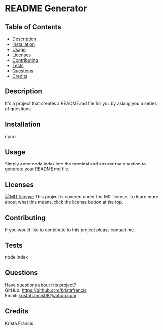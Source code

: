 # README Generator
  ## Table of Contents
  * [Description](#description)
  * [Installation](#installation)
  * [Usage](#usage)
  * [Licenses](#licenses)
  * [Contributing](#contributing)
  * [Tests](#tests)
  * [Questions](#questions)
  * [Credits](#credits)
  ## Description
  It's a project that creates a README.md file for you by asking you a series of questions.
  ## Installation
  npm i
  ## Usage
  Simply enter node index into the terminal and answer the question to generate your README.md file.
  ## Licenses
 [![MIT license](https://img.shields.io/badge/License-MIT-blue.svg)](https://lbesson.mit-license.org/)
    This project is covered under the MIT license. To learn more about what this means, click the license button at the top.
  ## Contributing
  If you would like to contribute to this project please contact me.
  ## Tests
  node index
  ## Questions
  Have questions about this project?  
  GitHub: https://github.com/kristafrancis  
  Email: kristafrancis08@yahoo.com
  ## Credits
  Krista Francis
